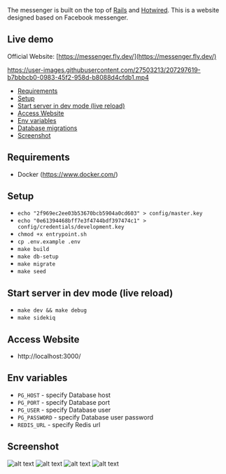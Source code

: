 The messenger is built on the top of [Rails](https://rubyonrails.org/) and [Hotwired](https://hotwired.dev/).
This is a website designed based on Facebook messenger.

## Live demo

Official Website: [https://messenger.fly.dev/](https://messenger.fly.dev/)

https://user-images.githubusercontent.com/27503213/207297619-b7bbbcb0-0983-45f2-958d-b8088d4cfdb1.mp4

- [Requirements](#requirements)
- [Setup](#setup)
- [Start server in dev mode (live reload)](#start-server-in-dev-mode-live-reload)
- [Access Website](#access-website)
- [Env variables](#env-variables)
- [Database migrations](./doc/database-migrations.md)
- [Screenshot](#screenshot)
## Requirements

- Docker (https://www.docker.com/)

## Setup
- `echo "2f969ec2ee03b53670bcb5904a0cd603" > config/master.key`
- `echo "0e61394468bff7e3f4744bdf397474c1" > config/credentials/development.key`
- `chmod +x entrypoint.sh`
- `cp .env.example .env`
- `make build`
- `make db-setup`
- `make migrate`
- `make seed`

## Start server in dev mode (live reload)
- `make dev && make debug`
- `make sidekiq`

## Access Website
- http://localhost:3000/

## Env variables
- `PG_HOST` - specify Database host
- `PG_PORT` - specify Database port
- `PG_USER` - specify Database user
- `PG_PASSWORD` - specify Database user password
- `REDIS_URL` - specify Redis url

## Screenshot

![alt text](https://github.com/tatdat97dhbkhn/messenger/blob/feature/readme/app/assets/images/screenshots/sc1.png?raw=true)
![alt text](https://github.com/tatdat97dhbkhn/messenger/blob/feature/readme/app/assets/images/screenshots/sc2.png?raw=true)
![alt text](https://github.com/tatdat97dhbkhn/messenger/blob/feature/readme/app/assets/images/screenshots/sc3.png?raw=true)
![alt text](https://github.com/tatdat97dhbkhn/messenger/blob/feature/readme/app/assets/images/screenshots/sc4.png?raw=true)

